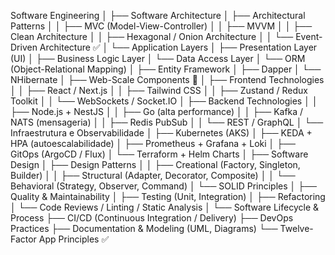 Software Engineering
│
├── Software Architecture
│ ├── Architectural Patterns
│ │ ├── MVC (Model-View-Controller)
│ │ ├── MVVM
│ │ ├── Clean Architecture
│ │ ├── Hexagonal / Onion Architecture
│ │ └── Event-Driven Architecture ✅
│ └── Application Layers
│ ├── Presentation Layer (UI)
│ ├── Business Logic Layer
│ └── Data Access Layer
│ └── ORM (Object-Relational Mapping)
│ ├── Entity Framework
│ ├── Dapper
│ └── NHibernate
│
├── Web-Scale Components 🧩
│ ├── Frontend Technologies
│ │ ├── React / Next.js
│ │ ├── Tailwind CSS
│ │ ├── Zustand / Redux Toolkit
│ │ └── WebSockets / Socket.IO
│ ├── Backend Technologies
│ │ ├── Node.js + NestJS
│ │ ├── Go (alta performance)
│ │ ├── Kafka / NATS (mensageria)
│ │ ├── Redis PubSub
│ │ └── REST / GraphQL
│ └── Infraestrutura e Observabilidade
│ ├── Kubernetes (AKS)
│ ├── KEDA + HPA (autoescalabilidade)
│ ├── Prometheus + Grafana + Loki
│ ├── GitOps (ArgoCD / Flux)
│ └── Terraform + Helm Charts
│
├── Software Design
│ ├── Design Patterns
│ │ ├── Creational (Factory, Singleton, Builder)
│ │ ├── Structural (Adapter, Decorator, Composite)
│ │ └── Behavioral (Strategy, Observer, Command)
│ └── SOLID Principles
│
├── Quality & Maintainability
│ ├── Testing (Unit, Integration)
│ ├── Refactoring
│ └── Code Reviews / Linting / Static Analysis
│
└── Software Lifecycle & Process
├── CI/CD (Continuous Integration / Delivery)
├── DevOps Practices
├── Documentation & Modeling (UML, Diagrams)
└── Twelve-Factor App Principles ✅
